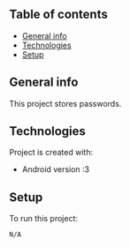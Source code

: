 ## Table of contents
* [General info](#general-info)
* [Technologies](#technologies)
* [Setup](#setup)

## General info
This project stores passwords.
	
## Technologies
Project is created with:
* Android version :3

	
## Setup
To run this project:

```
N/A
```
